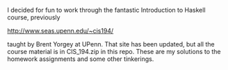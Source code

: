 I decided for fun to work through the fantastic Introduction to Haskell course, previously 

http://www.seas.upenn.edu/~cis194/

taught by Brent Yorgey at UPenn. That site has been updated, but all the course material is in CIS_194.zip in this repo. These are my solutions to the homework assignments and some other tinkerings.
